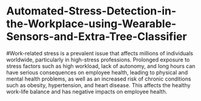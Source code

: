 # Automated-Stress-Detection-in-the-Workplace-using-Wearable-Sensors-and-Extra-Tree-Classifier
#Work-related stress is a prevalent issue that affects millions of individuals worldwide, particularly in high-stress professions. Prolonged exposure to stress factors such as high workload, lack of autonomy, and long hours can have serious consequences on employee health, leading to physical and mental health problems, as well as an increased risk of chronic conditions such as obesity, hypertension, and heart disease. This affects the healthy work-life balance and has negative impacts on employee health.
